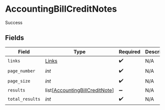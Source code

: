 # AccountingBillCreditNotes

Success


## Fields

| Field                                                                             | Type                                                                              | Required                                                                          | Description                                                                       |
| --------------------------------------------------------------------------------- | --------------------------------------------------------------------------------- | --------------------------------------------------------------------------------- | --------------------------------------------------------------------------------- |
| `links`                                                                           | [Links](../../models/shared/links.md)                                             | :heavy_check_mark:                                                                | N/A                                                                               |
| `page_number`                                                                     | *int*                                                                             | :heavy_check_mark:                                                                | N/A                                                                               |
| `page_size`                                                                       | *int*                                                                             | :heavy_check_mark:                                                                | N/A                                                                               |
| `results`                                                                         | list[[AccountingBillCreditNote](../../models/shared/accountingbillcreditnote.md)] | :heavy_minus_sign:                                                                | N/A                                                                               |
| `total_results`                                                                   | *int*                                                                             | :heavy_check_mark:                                                                | N/A                                                                               |